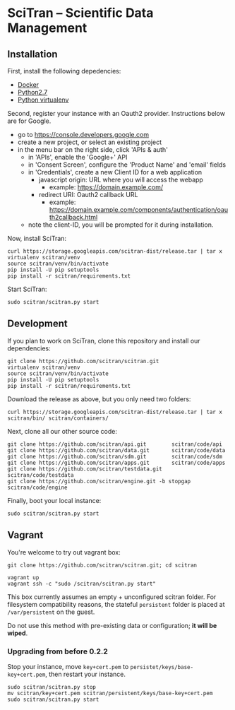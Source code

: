 # SciTran &ndash; Scientific Data Management

## Installation

First, install the following depedencies:

- [Docker](https://docs.docker.com/installation)
- [Python2.7](https://www.python.org)
- [Python virtualenv](http://docs.python-guide.org/en/latest/dev/virtualenvs/)

Second, register your instance with an Oauth2 provider.  Instructions below are for Google.

- go to https://console.developers.google.com
- create a new project, or select an existing project
- in the menu bar on the right side, click 'APIs & auth'
    - in 'APIs', enable the 'Google+' API
    - in 'Consent Screen', configure the 'Product Name' and 'email' fields
    - in 'Credentials', create a new Client ID for a web application
        - javascript origin: URL where you will access the webapp
            - example: https://domain.example.com/
        - redirect URI: Oauth2 callback URL
            - example: https://domain.example.com/components/authentication/oauth2callback.html
    - note the client-ID, you will be prompted for it during installation.

Now, install SciTran:

```
curl https://storage.googleapis.com/scitran-dist/release.tar | tar x
virtualenv scitran/venv
source scitran/venv/bin/activate
pip install -U pip setuptools
pip install -r scitran/requirements.txt
```

Start SciTran:

```
sudo scitran/scitran.py start
```

## Development

If you plan to work on SciTran, clone this repository and install our dependencies:

```
git clone https://github.com/scitran/scitran.git
virtualenv scitran/venv
source scitran/venv/bin/activate
pip install -U pip setuptools
pip install -r scitran/requirements.txt
```

Download the release as above, but you only need two folders:

```
curl https://storage.googleapis.com/scitran-dist/release.tar | tar x scitran/bin/ scitran/containers/
```

Next, clone all our other source code:

```
git clone https://github.com/scitran/api.git        scitran/code/api
git clone https://github.com/scitran/data.git       scitran/code/data
git clone https://github.com/scitran/sdm.git        scitran/code/sdm
git clone https://github.com/scitran/apps.git       scitran/code/apps
git clone https://github.com/scitran/testdata.git   scitran/code/testdata
git clone https://github.com/scitran/engine.git -b stopgap  scitran/code/engine

```

Finally, boot your local instance:

```
sudo scitran/scitran.py start
```

## Vagrant

You're welcome to try out vagrant box:

```
git clone https://github.com/scitran/scitran.git; cd scitran

vagrant up
vagrant ssh -c "sudo /scitran/scitran.py start"
```

This box currently assumes an empty + unconfigured scitran folder.
For filesystem compatibility reasons, the stateful `persistent` folder is placed at `/var/persistent` on the guest.

Do not use this method with pre-existing data or configuration; **it will be wiped**.


### Upgrading from before 0.2.2
Stop your instance, move `key+cert.pem` to `persistet/keys/base-key+cert.pem`, then restart your instance.

```
sudo scitran/scitran.py stop
mv scitran/key+cert.pem scitran/persistent/keys/base-key+cert.pem
sudo scitran/scitran.py start
```
